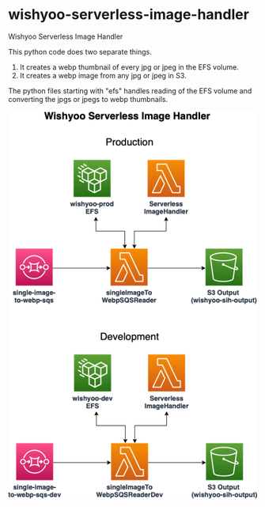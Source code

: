 # wishyoo-serverless-image-handler

Wishyoo Serverless Image Handler

This python code does two separate things.

1) It creates a webp thumbnail of every jpg or jpeg in the EFS volume. 
2) It creates a webp image from any jpg or jpeg in S3.

The python files starting with "efs" handles reading of the EFS volume and converting the jpgs or jpegs to webp thumbnails.

![Overview](https://github.com/WebResources/wishyoo-serverless-image-handler/blob/master/WishyooServerlessImageHandler.drawio-2.png?raw=true)

